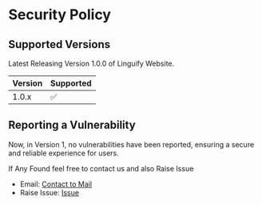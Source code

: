 # Security Policy

## Supported Versions

Latest Releasing Version 1.0.0 of Linguify Website.

| Version | Supported          |
| ------- | ------------------ |
| 1.0.x   | :white_check_mark: |


## Reporting a Vulnerability

Now, in Version 1, no vulnerabilities have been reported, ensuring a secure and reliable experience for users.

If Any Found feel free to contact us and also Raise Issue
- Email: [Contact to Mail](mailto:ujjwalsaini0007@gmail.com)
- Raise Issue: [Issue](https://github.com/UjjwalSaini07/Linguify/issues)
